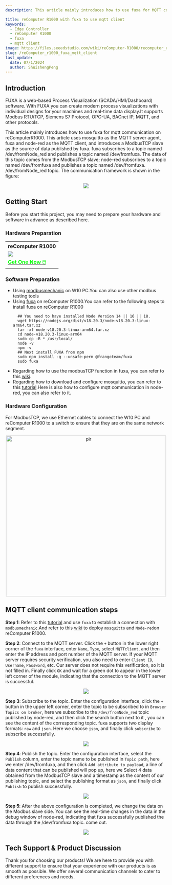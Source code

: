 ```yaml
---
description: This article mainly introduces how to use fuxa for MQTT communication.

title: reComputer R1000 with fuxa to use mqtt client
keywords:
  - Edge Controller
  - reComputer R1000
  - fuxa
  - mqtt client
image: https://files.seeedstudio.com/wiki/reComputer-R1000/recomputer_r_images/01.png
slug: /reComputer_r1000_fuxa_mqtt_client
last_update:
  date: 07/1/2024
  author: ShuishengPeng
---
```


## Introduction 
FUXA is a web-based Process Visualization (SCADA/HMI/Dashboard) software. With FUXA you can create modern process visualizations with individual designs for your machines and real-time data display.It supports Modbus RTU/TCP, Siemens S7 Protocol, OPC-UA, BACnet IP, MQTT, and other protocols. 

This article mainly introduces how to use fuxa for mqtt communication on reComputerR1000. This article uses mosquitto as the MQTT server agent, fuxa and node-red as the MQTT client, and introduces a ModbusTCP slave as the source of data published by fuxa. fuxa subscribes to a topic named /dev/fromNode_red and publishes a topic named /dev/fromfuxa. The data of this topic comes from the ModbusTCP slave; node-red subscribes to a topic named /dev/fromfuxa and publishes a topic named /dev/fromfuxa. /dev/fromNode_red topic. The communication framework is shown in the figure:
<center><img width={600} src="https://files.seeedstudio.com/wiki/reComputer-R1000/fuxa/mqtt_global.png" /></center>

## Getting Start

Before you start this project, you may need to prepare your hardware and software in advance as described here.

### Hardware Preparation

<div class="table-center">
	<table class="table-nobg">
    <tr class="table-trnobg">
      <th class="table-trnobg">reComputer R1000</th>
		</tr>
    <tr class="table-trnobg"></tr>
		<tr class="table-trnobg">
			<td class="table-trnobg"><div style={{textAlign:'center'}}><img src="https://files.seeedstudio.com/wiki/reComputer-R1000/recomputer_r_images/01.png" style={{width:300, height:'auto'}}/></div></td>
		</tr>
    <tr class="table-trnobg"></tr>
		<tr class="table-trnobg">
			<td class="table-trnobg"><div class="get_one_now_container" style={{textAlign: 'center'}}><a class="get_one_now_item" href="https://www.seeedstudio.com/reComputer-R1025-10-p-5895.html">
              <strong><span><font color={'FFFFFF'} size={"4"}> Get One Now 🖱️</font></span></strong>
          </a></div></td>
        </tr>
    </table>
    </div>

### Software Preparation
* Using [modbusmechanic](https://modbusmechanic.scifidryer.com/) on W10 PC.You can also use other modbus testing tools
* Using [fuxa](https://github.com/frangoteam/FUXA) on reComputer R1000.You can refer to the following steps to install fuxa on reComputer R1000
  ```shell
    ## You need to have installed Node Version 14 || 16 || 18.
    wget https://nodejs.org/dist/v18.20.3/node-v18.20.3-linux-arm64.tar.xz
    tar -xf node-v18.20.3-linux-arm64.tar.xz
    cd node-v18.20.3-linux-arm64
    sudo cp -R * /usr/local/
    node -v
    npm -v
    ## Next install FUXA from npm
    sudo npm install -g --unsafe-perm @frangoteam/fuxa
    sudo fuxa
  ```
* Regarding how to use the modbusTCP function in fuxa, you can refer to this [wiki](https://wiki.seeedstudio.com/reComputer_r1000_fuxa_modbus_rtu_and_tcp/).
* Regarding how to download and configure mosquitto, you can refer to this [tutorial](https://wiki.seeedstudio.com/recomputer_r1000_nodered_mqtt/).Here is also how to configure mqtt communication in node-red, you can also refer to it.

### Hardware Configuration

For ModbusTCP, we use Ethernet cables to connect the W10 PC and reComputer R1000 to a switch to ensure that they are on the same network segment.

<div align="center"><img src="https://files.seeedstudio.com/wiki/reComputer-R1000/fuxa/r1000_connection.png" alt="pir" width="500" height="auto" /></div>

## MQTT client communication steps

**Step 1**: Refer to this [tutorial](https://wiki.seeedstudio.com/reComputer_r1000_fuxa_modbus_rtu_and_tcp/) and use `fuxa` to establish a connection with `modbusmechanic`.And refer to this [wiki](https://wiki.seeedstudio.com/Edge-Box-Node-Red-MQTT/) to deploy `mosquitto` and `Node-red`on reComputer R1000.

**Step 2**: Connect to the MQTT server. Click the `+` button in the lower right corner of the `fuxa` interface, enter `Name`, `Type`, select `MQTTclient`, and then enter the IP address and port number of the MQTT server. If your MQTT server requires security verification, you also need to enter `Client ID`, `Username`, `Password`, etc. Our server does not require this verification, so it is not filled in. Finally click `OK` and wait for a green dot to appear in the lower left corner of the module, indicating that the connection to the MQTT server is successful.

<center><img width={600} src="https://files.seeedstudio.com/wiki/reComputer-R1000/fuxa/connect_mqtt_server.gif" /></center>

**Step 3**: Subscribe to the topic. Enter the configuration interface, click the `+` button in the upper left corner, enter the topic to be subscribed to in `Browser Topics on broker`, here we subscribe to the `/dev/fromNode_red` topic published by node-red, and then click the search button next to it , you can see the content of the corresponding topic. fuxa supports two display formats: `raw` and `json`. Here we choose `json`, and finally click `subscribe` to subscribe successfully.

<center><img width={600} src="https://files.seeedstudio.com/wiki/reComputer-R1000/fuxa/sub_topic.gif" /></center>

**Step 4**: Publish the topic. Enter the configuration interface, select the `Publish` column, enter the topic name to be published in `Topic path`, here we enter /dev/fromfuxa, and then click `Add attribute to payload`, a line of data content that can be published will pop up, here we Select 4 data obtained from the ModbusTCP slave and a timestamp as the content of our publishing topic, and select the publishing format as `json`, and finally click `Publish` to publish successfully.

<center><img width={600} src="https://files.seeedstudio.com/wiki/reComputer-R1000/fuxa/public_topic.gif" /></center>

**Step 5**: After the above configuration is completed, we change the data on the Modbus slave side. You can see the real-time changes in the data in the debug window of node-red, indicating that fuxa successfully published the data through the /dev/fromfuxa topic. come out.

<center><img width={600} src="https://files.seeedstudio.com/wiki/reComputer-R1000/fuxa/mqtt_show_data.gif" /></center>

## Tech Support & Product Discussion

Thank you for choosing our products! We are here to provide you with different support to ensure that your experience with our products is as smooth as possible. We offer several communication channels to cater to different preferences and needs.

<div class="button_tech_support_container">
<a href="https://forum.seeedstudio.com/" class="button_forum"></a> 
<a href="https://www.seeedstudio.com/contacts" class="button_email"></a>
</div>

<div class="button_tech_support_container">
<a href="https://discord.gg/eWkprNDMU7" class="button_discord"></a> 
<a href="https://github.com/Seeed-Studio/wiki-documents/discussions/69" class="button_discussion"></a>
</div>

